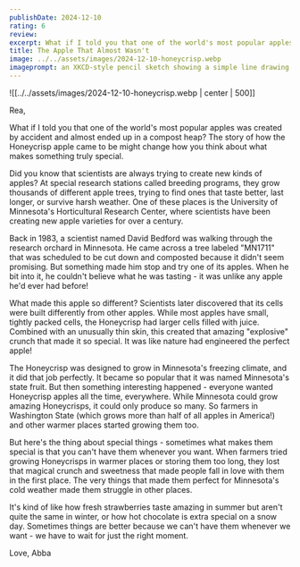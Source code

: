 ```yaml
---
publishDate: 2024-12-10
rating: 6
review: 
excerpt: What if I told you that one of the world's most popular apples was created by accident and almost ended up in a compost heap? The story of the Honeycrisp apple teaches us that sometimes the best things can't be had whenever we want them.
title: The Apple That Almost Wasn't
image: ../../assets/images/2024-12-10-honeycrisp.webp
imageprompt: an XKCD-style pencil sketch showing a simple line drawing of a scientist in a research orchard, looking surprised while biting into an apple, with stick-figure neighbors pointing at wild horses in the background. The sketch should use minimal lines but convey the wonder of discovery, similar to XKCD's characteristic style.
---
```

![[../../assets/images/2024-12-10-honeycrisp.webp | center | 500]]

Rea,

What if I told you that one of the world's most popular apples was created by accident and almost ended up in a compost heap? The story of how the Honeycrisp apple came to be might change how you think about what makes something truly special.

Did you know that scientists are always trying to create new kinds of apples? At special research stations called breeding programs, they grow thousands of different apple trees, trying to find ones that taste better, last longer, or survive harsh weather. One of these places is the University of Minnesota's Horticultural Research Center, where scientists have been creating new apple varieties for over a century.

Back in 1983, a scientist named David Bedford was walking through the research orchard in Minnesota. He came across a tree labeled "MN1711" that was scheduled to be cut down and composted because it didn't seem promising. But something made him stop and try one of its apples. When he bit into it, he couldn't believe what he was tasting - it was unlike any apple he'd ever had before!

What made this apple so different? Scientists later discovered that its cells were built differently from other apples. While most apples have small, tightly packed cells, the Honeycrisp had larger cells filled with juice. Combined with an unusually thin skin, this created that amazing "explosive" crunch that made it so special. It was like nature had engineered the perfect apple!

The Honeycrisp was designed to grow in Minnesota's freezing climate, and it did that job perfectly. It became so popular that it was named Minnesota's state fruit. But then something interesting happened - everyone wanted Honeycrisp apples all the time, everywhere. While Minnesota could grow amazing Honeycrisps, it could only produce so many. So farmers in Washington State (which grows more than half of all apples in America!) and other warmer places started growing them too.

But here's the thing about special things - sometimes what makes them special is that you can't have them whenever you want. When farmers tried growing Honeycrisps in warmer places or storing them too long, they lost that magical crunch and sweetness that made people fall in love with them in the first place. The very things that made them perfect for Minnesota's cold weather made them struggle in other places.

It's kind of like how fresh strawberries taste amazing in summer but aren't quite the same in winter, or how hot chocolate is extra special on a snow day. Sometimes things are better because we can't have them whenever we want - we have to wait for just the right moment.

Love,
Abba
